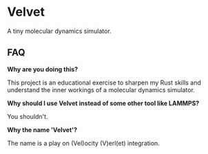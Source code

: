 # Velvet
A tiny molecular dynamics simulator.

## FAQ
__Why are you doing this?__

This project is an educational exercise to sharpen my Rust skills and understand the inner workings of a molecular dynamics simulator. 

__Why should I use Velvet instead of some other tool like LAMMPS?__

You shouldn't.

__Why the name 'Velvet'?__

The name is a play on (Vel)ocity (V)erl(et) integration. 
